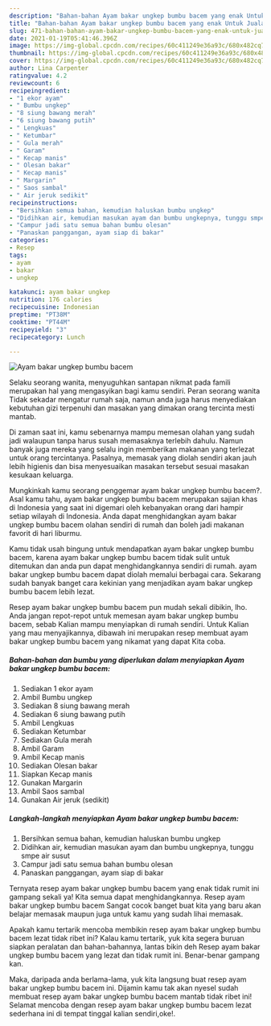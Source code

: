```yaml
---
description: "Bahan-bahan Ayam bakar ungkep bumbu bacem yang enak Untuk Jualan"
title: "Bahan-bahan Ayam bakar ungkep bumbu bacem yang enak Untuk Jualan"
slug: 471-bahan-bahan-ayam-bakar-ungkep-bumbu-bacem-yang-enak-untuk-jualan
date: 2021-01-19T05:41:46.396Z
image: https://img-global.cpcdn.com/recipes/60c411249e36a93c/680x482cq70/ayam-bakar-ungkep-bumbu-bacem-foto-resep-utama.jpg
thumbnail: https://img-global.cpcdn.com/recipes/60c411249e36a93c/680x482cq70/ayam-bakar-ungkep-bumbu-bacem-foto-resep-utama.jpg
cover: https://img-global.cpcdn.com/recipes/60c411249e36a93c/680x482cq70/ayam-bakar-ungkep-bumbu-bacem-foto-resep-utama.jpg
author: Lina Carpenter
ratingvalue: 4.2
reviewcount: 6
recipeingredient:
- "1 ekor ayam"
- " Bumbu ungkep"
- "8 siung bawang merah"
- "6 siung bawang putih"
- " Lengkuas"
- " Ketumbar"
- " Gula merah"
- " Garam"
- " Kecap manis"
- " Olesan bakar"
- " Kecap manis"
- " Margarin"
- " Saos sambal"
- " Air jeruk sedikit"
recipeinstructions:
- "Bersihkan semua bahan, kemudian haluskan bumbu ungkep"
- "Didihkan air, kemudian masukan ayam dan bumbu ungkepnya, tunggu smpe air susut"
- "Campur jadi satu semua bahan bumbu olesan"
- "Panaskan panggangan, ayam siap di bakar"
categories:
- Resep
tags:
- ayam
- bakar
- ungkep

katakunci: ayam bakar ungkep 
nutrition: 176 calories
recipecuisine: Indonesian
preptime: "PT38M"
cooktime: "PT44M"
recipeyield: "3"
recipecategory: Lunch

---
```



![Ayam bakar ungkep bumbu bacem](https://img-global.cpcdn.com/recipes/60c411249e36a93c/680x482cq70/ayam-bakar-ungkep-bumbu-bacem-foto-resep-utama.jpg)

Selaku seorang wanita, menyuguhkan santapan nikmat pada famili merupakan hal yang mengasyikan bagi kamu sendiri. Peran seorang  wanita Tidak sekadar mengatur rumah saja, namun anda juga harus menyediakan kebutuhan gizi terpenuhi dan masakan yang dimakan orang tercinta mesti mantab.

Di zaman  saat ini, kamu sebenarnya mampu memesan olahan yang sudah jadi walaupun tanpa harus susah memasaknya terlebih dahulu. Namun banyak juga mereka yang selalu ingin memberikan makanan yang terlezat untuk orang tercintanya. Pasalnya, memasak yang diolah sendiri akan jauh lebih higienis dan bisa menyesuaikan masakan tersebut sesuai masakan kesukaan keluarga. 



Mungkinkah kamu seorang penggemar ayam bakar ungkep bumbu bacem?. Asal kamu tahu, ayam bakar ungkep bumbu bacem merupakan sajian khas di Indonesia yang saat ini digemari oleh kebanyakan orang dari hampir setiap wilayah di Indonesia. Anda dapat menghidangkan ayam bakar ungkep bumbu bacem olahan sendiri di rumah dan boleh jadi makanan favorit di hari liburmu.

Kamu tidak usah bingung untuk mendapatkan ayam bakar ungkep bumbu bacem, karena ayam bakar ungkep bumbu bacem tidak sulit untuk ditemukan dan anda pun dapat menghidangkannya sendiri di rumah. ayam bakar ungkep bumbu bacem dapat diolah memalui berbagai cara. Sekarang sudah banyak banget cara kekinian yang menjadikan ayam bakar ungkep bumbu bacem lebih lezat.

Resep ayam bakar ungkep bumbu bacem pun mudah sekali dibikin, lho. Anda jangan repot-repot untuk memesan ayam bakar ungkep bumbu bacem, sebab Kalian mampu menyiapkan di rumah sendiri. Untuk Kalian yang mau menyajikannya, dibawah ini merupakan resep membuat ayam bakar ungkep bumbu bacem yang nikamat yang dapat Kita coba.

<!--inarticleads1-->

##### Bahan-bahan dan bumbu yang diperlukan dalam menyiapkan Ayam bakar ungkep bumbu bacem:

1. Sediakan 1 ekor ayam
1. Ambil  Bumbu ungkep
1. Sediakan 8 siung bawang merah
1. Sediakan 6 siung bawang putih
1. Ambil  Lengkuas
1. Sediakan  Ketumbar
1. Sediakan  Gula merah
1. Ambil  Garam
1. Ambil  Kecap manis
1. Sediakan  Olesan bakar
1. Siapkan  Kecap manis
1. Gunakan  Margarin
1. Ambil  Saos sambal
1. Gunakan  Air jeruk (sedikit)




<!--inarticleads2-->

##### Langkah-langkah menyiapkan Ayam bakar ungkep bumbu bacem:

1. Bersihkan semua bahan, kemudian haluskan bumbu ungkep
1. Didihkan air, kemudian masukan ayam dan bumbu ungkepnya, tunggu smpe air susut
1. Campur jadi satu semua bahan bumbu olesan
1. Panaskan panggangan, ayam siap di bakar




Ternyata resep ayam bakar ungkep bumbu bacem yang enak tidak rumit ini gampang sekali ya! Kita semua dapat menghidangkannya. Resep ayam bakar ungkep bumbu bacem Sangat cocok banget buat kita yang baru akan belajar memasak maupun juga untuk kamu yang sudah lihai memasak.

Apakah kamu tertarik mencoba membikin resep ayam bakar ungkep bumbu bacem lezat tidak ribet ini? Kalau kamu tertarik, yuk kita segera buruan siapkan peralatan dan bahan-bahannya, lantas bikin deh Resep ayam bakar ungkep bumbu bacem yang lezat dan tidak rumit ini. Benar-benar gampang kan. 

Maka, daripada anda berlama-lama, yuk kita langsung buat resep ayam bakar ungkep bumbu bacem ini. Dijamin kamu tak akan nyesel sudah membuat resep ayam bakar ungkep bumbu bacem mantab tidak ribet ini! Selamat mencoba dengan resep ayam bakar ungkep bumbu bacem lezat sederhana ini di tempat tinggal kalian sendiri,oke!.

